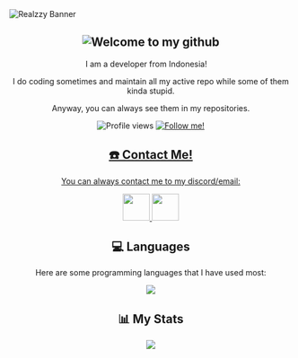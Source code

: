 <img align="center" src="https://raw.githubusercontent.com/then77/then77/main/REALZZY.jpg" alt="Realzzy Banner">
<h2></h2>

<h2 align="center"><img src="https://readme-typing-svg.herokuapp.com?font=Poppins&weight=500&size=30&duration=3000&pause=1000&center=true&width=435&lines=Hello+there!+%F0%9F%91%8B;My+name+is+Realzzy!+%F0%9F%98%8E;Welcome+to+my+github!+%F0%9F%91%A8%E2%80%8D%F0%9F%92%BB" alt="Welcome to my github"></h2>
<p align="center">I am a developer from Indonesia! <img src="https://img.icons8.com/color/64/null/indonesia-circular.png" width="12" height="12" /></p>
<p align="center">I do coding sometimes and maintain all my active repo while some of them kinda stupid. </p>
<p align="center">Anyway, you can always see them in my repositories.</p>
<p align="center">
  <img src="https://komarev.com/ghpvc/?username=then77&color=green" alt="Profile views">
  <a href="https://github.com/then77?tab=followers"><img src="https://img.shields.io/github/followers/then77.svg?style=social&label=Follow%20Me" alt="Follow me!">
</p>

<h2 align="center">☎️ Contact Me!</h2>
<p align="center">You can always contact me to my discord/email:
<p align="center">
  <a href="https://discord.com/users/962658658070704148">
    <img src="https://img.icons8.com/sf-black-filled/128/818cf8/discord.png" width="48" height="48"/>
  </a>
  <a href="mailto:hello@therealzzy.xyz">
    <img src="https://img.icons8.com/3d-fluency/188/null/gmail.png" width="48" height="48"/>
  </a>
</p>

<h2 align="center">💻 Languages</h2>

<p align="center">Here are some programming languages that I have used most:</p>

<p align="center">
  <img src="https://github-readme-stats-git-masterrstaa-rickstaa.vercel.app/api/top-langs/?username=then77&show_icons=true&theme=blue-green&count_private=true&hide_title=true">
</p>

<h2 align="center">📊 My Stats</h2>
<p align="center">
  <img src="https://github-readme-stats-git-masterrstaa-rickstaa.vercel.app/api?username=then77&show_icons=true&theme=blue-green&hide=issues&custom_title=My%20Github%20Stats!">
</p>
